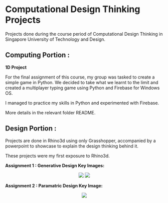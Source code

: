 # Computational Design Thinking Projects

Projects done during the course period of Computational Design Thinking in Singapore University of Technology and Design.

<H2>Computing Portion :</H2>

**1D Project**

For the final assignment of this course, my group was tasked to create a simple game in Python.
We decided to take what we learnt to the limit and created a multiplayer typing game using Python and Firebase for Windows OS.

I managed to practice my skills in Python and experimented with Firebase.

More details in the relevant folder README.

<H2>Design Portion :</H2>

Projects are done in Rhino3d using only Grasshopper, accompanied by a powerpoint to showcase to explain the design thinking behind it.

These projects were my first exposure to Rhino3d.

**Assignment 1 : Generative Design Key Images:**

<p align="center">
  <img src="https://i.imgur.com/SX8juR2.jpg">
  <img src="https://i.imgur.com/zJU4rbm.jpg">
</p>

**Assignment 2 : Paramatric Design Key Image:**
  
<p align="center">
  <img src="https://i.imgur.com/yeuYkrt.jpg">
</p>
